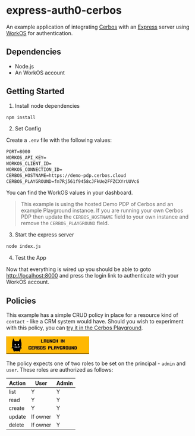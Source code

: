 # express-auth0-cerbos

An example application of integrating [Cerbos](https://cerbos.dev) with an [Express](https://expressjs.com/) server using [WorkOS](https://workos.com/) for authentication.

## Dependencies

- Node.js
- An WorkOS account

## Getting Started


1. Install node dependencies

```bash
npm install
```

2. Set Config

Create a `.env` file with the following values:

```
PORT=8000
WORKOS_API_KEY=
WORKOS_CLIENT_ID=
WORKOS_CONNECTION_ID=
CERBOS_HOSTNAME=https://demo-pdp.cerbos.cloud
CERBOS_PLAYGROUND=fm7Rj561f9458cJFkUe2FFZCXYrUUVc6
```
You can find the WorkOS values in your dashboard.

> This example is using the hosted Demo PDP of Cerbos and an example Playground instance. If you are running your own Cerbos PDP then update the `CERBOS_HOSTNAME` field to your own instance and remove the `CERBOS_PLAYGROUND` field.

3. Start the express server

```bash
node index.js
```

4. Test the App

Now that everything is wired up you should be able to goto [http://localhost:8000](http://localhost:8000) and press the login link to authenticate with your WorkOS account.

## Policies

This example has a simple CRUD policy in place for a resource kind of `contact` - like a CRM system would have. Should you wish to experiment with this policy, you can <a href="https://play.cerbos.dev/p/fm7Rj561f9458cJFkUe2FFZCXYrUUVc6" target="_blank">try it in the Cerbos Playground</a>.

<a href="https://play.cerbos.dev/p/fm7Rj561f9458cJFkUe2FFZCXYrUUVc6" target="_blank"><img src="docs/launch.jpg" height="48" /></a>

The policy expects one of two roles to be set on the principal - `admin` and `user`. These roles are authorized as follows:

| Action | User     | Admin |
| ------ | -------- | ----- |
| list   | Y        | Y     |
| read   | Y        | Y     |
| create | Y        | Y     |
| update | If owner | Y     |
| delete | If owner | Y     |

